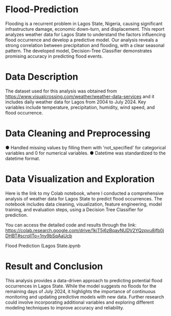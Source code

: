 # Flood-Prediction
Flooding is a recurrent problem in Lagos State, Nigeria, causing significant infrastructure
damage, economic down-turn, and displacement. This report analyzes weather data for Lagos
State to understand the factors influencing flood occurrence and develop a predictive model.
Our analysis reveals a strong correlation between precipitation and flooding, with a clear
seasonal pattern. The developed model, Decision-Tree Classifier demonstrates promising
accuracy in predicting flood events.

# Data Description
The dataset used for this analysis was obtained from
https://www.visualcrossing.com/weather/weather-data-services and it includes daily weather
data for Lagos from 2004 to July 2024. Key variables include temperature, precipitation,
humidity, wind speed, and flood occurrence.

# Data Cleaning and Preprocessing
● Handled missing values by filling them with 'not_specified' for categorical variables and 0
for numerical variables.
● Datetime was standardized to the datetime format.

# Data Visualization and Exploration
Here is the link to my Colab notebook, where I conducted a comprehensive analysis of weather
data for Lagos State to predict flood occurrences. The notebook includes data cleaning,
visualization, feature engineering, model training, and evaluation steps, using a Decision Tree
Classifier for prediction. 

You can access the detailed code and results through the link: https://colab.research.google.com/drive/1kiT5j6zBqayNUDV2YQzpvu8jfb0jDHBT#scrollTo=1ny9bSqAaUcb

Flood Prediction (Lagos State.ipynb

# Result and Conclusion
This analysis provides a data-driven approach to predicting potential flood occurrences in Lagos
State. While the model suggests no floods for the remaining days of July 2024, it highlights the
importance of continuous monitoring and updating predictive models with new data. Further
research could involve incorporating additional variables and exploring different modeling
techniques to improve accuracy and reliability.
